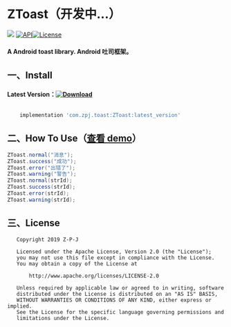 # ZToast（开发中...）

[![](https://img.shields.io/badge/platform-android-brightgreen.svg)](https://developer.android.com/index.html) [![API](https://img.shields.io/badge/API-19+-blue.svg?style=flat-square)](https://developer.android.com/about/versions/android-4.0.html)[![License](http://img.shields.io/badge/License-Apache%202.0-blue.svg?style=flat-square)](http://www.apache.org/licenses/LICENSE-2.0)

#### A Android toast library. Android 吐司框架。

## 一、Install

#### Latest Version：[![Download](https://api.bintray.com/packages/z-p-j/maven/ZToast/images/download.svg?version-1.0.0)](https://bintray.com/z-p-j/maven/ZToast/1.0.0/link)
```groovy

    implementation 'com.zpj.toast:ZToast:latest_version'

```
## 二、How To Use（[查看 demo](https://github.com/Z-P-J/ZToast/tree/master/app)）
```java
ZToast.normal("消息");
ZToast.success("成功");
ZToast.error("出错了");
ZToast.warning("警告");
ZToast.normal(strId);
ZToast.success(strId);
ZToast.error(strId);
ZToast.warning(strId);
```

## 三、License

```
   Copyright 2019 Z-P-J

   Licensed under the Apache License, Version 2.0 (the "License");
   you may not use this file except in compliance with the License.
   You may obtain a copy of the License at

       http://www.apache.org/licenses/LICENSE-2.0

   Unless required by applicable law or agreed to in writing, software
   distributed under the License is distributed on an "AS IS" BASIS,
   WITHOUT WARRANTIES OR CONDITIONS OF ANY KIND, either express or implied.
   See the License for the specific language governing permissions and
   limitations under the License.
```
